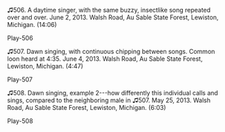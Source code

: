 ♫506. A daytime singer, with the same buzzy, insectlike song repeated
over and over. June 2, 2013. Walsh Road, Au Sable State Forest,
Lewiston, Michigan. (14:06)

Play-506

♫507. Dawn singing, with continuous chipping between songs. Common loon
heard at 4:35. June 4, 2013. Walsh Road, Au Sable State Forest,
Lewiston, Michigan. (4:47)

Play-507

♫508. Dawn singing, example 2---how differently this individual calls
and sings, compared to the neighboring male in ♫507. May 25, 2013. Walsh
Road, Au Sable State Forest, Lewiston, Michigan. (6:03)

Play-508


